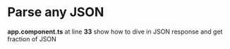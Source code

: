 # Parse any JSON

**app.component.ts** at line **33** show how to dive in JSON response and get fraction of JSON
